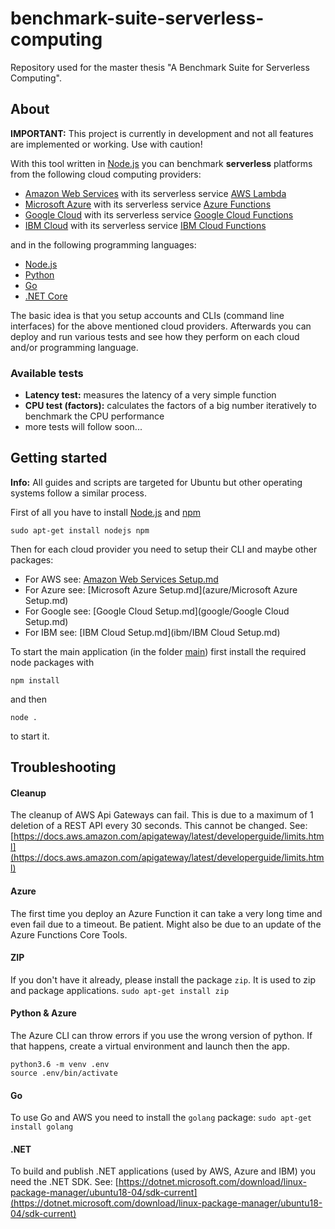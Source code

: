 # benchmark-suite-serverless-computing
Repository used for the master thesis "A Benchmark Suite for Serverless Computing".

## About

**IMPORTANT:** This project is currently in development and not all features are implemented or working. Use with caution!

With this tool written in [Node.js](https://nodejs.org/) you can benchmark **serverless** platforms from the following cloud computing providers:

  - [Amazon Web Services](https://aws.amazon.com/) with its serverless service [AWS Lambda](https://aws.amazon.com/lambda/features/)
  - [Microsoft Azure](https://azure.microsoft.com/) with its serverless service [Azure Functions](https://azure.microsoft.com/en-us/services/functions/)
  - [Google Cloud](https://cloud.google.com/) with its serverless service [Google Cloud Functions](https://cloud.google.com/functions/)
  - [IBM Cloud](https://www.ibm.com/cloud/) with its serverless service [IBM Cloud Functions](https://www.ibm.com/cloud/functions)

and in the following programming languages:

  - [Node.js](https://nodejs.org/)
  - [Python](https://www.python.org/)
  - [Go](https://golang.org/)
  - [.NET Core](https://dotnet.microsoft.com/)

The basic idea is that you setup accounts and CLIs (command line interfaces) for the above mentioned cloud providers. Afterwards you can deploy and run various tests and see how they perform on each cloud and/or programming language.

### Available tests

  - **Latency test:** measures the latency of a very simple function
  - **CPU test (factors):** calculates the factors of a big number iteratively to benchmark the CPU performance
  - more tests will follow soon...

## Getting started

**Info:** All guides and scripts are targeted for Ubuntu but other operating systems follow a similar process.

First of all you have to install [Node.js](https://nodejs.org/) and [npm](https://www.npmjs.com/)

`sudo apt-get install nodejs npm`

Then for each cloud provider you need to setup their CLI and maybe other packages:

  - For AWS see: [Amazon Web Services Setup.md](aws/Amazon%20Web%20Services%20Setup.md)
  - For Azure see: [Microsoft Azure Setup.md](azure/Microsoft Azure Setup.md)
  - For Google see: [Google Cloud Setup.md](google/Google Cloud Setup.md)
  - For IBM see: [IBM Cloud Setup.md](ibm/IBM Cloud Setup.md)

To start the main application (in the folder [main](main/)) first install the required node packages with

`npm install`

and then

`node .`

to start it.

## Troubleshooting

#### Cleanup

The cleanup of AWS Api Gateways can fail. This is due to a maximum of 1 deletion of a REST API every 30 seconds. This cannot be changed. See: [https://docs.aws.amazon.com/apigateway/latest/developerguide/limits.html](https://docs.aws.amazon.com/apigateway/latest/developerguide/limits.html)

#### Azure

The first time you deploy an Azure Function it can take a very long time and even fail due to a timeout. Be patient.
Might also be due to an update of the Azure Functions Core Tools.

#### ZIP

If you don't have it already, please install the package `zip`. It is used to zip and package applications.
`sudo apt-get install zip`

#### Python & Azure

The Azure CLI can throw errors if you use the wrong version of python. If that happens, create a virtual environment and launch then the app.
```
python3.6 -m venv .env
source .env/bin/activate
```

#### Go

To use Go and AWS you need to install the `golang` package:
`sudo apt-get install golang`

#### .NET

To build and publish .NET applications (used by AWS, Azure and IBM) you need the .NET SDK. See: [https://dotnet.microsoft.com/download/linux-package-manager/ubuntu18-04/sdk-current](https://dotnet.microsoft.com/download/linux-package-manager/ubuntu18-04/sdk-current)